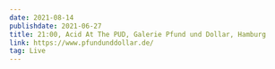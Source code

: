 ```yaml
---
date: 2021-08-14
publishdate: 2021-06-27
title: 21:00, Acid At The PUD, Galerie Pfund und Dollar, Hamburg
link: https://www.pfundunddollar.de/
tag: Live
---
```

